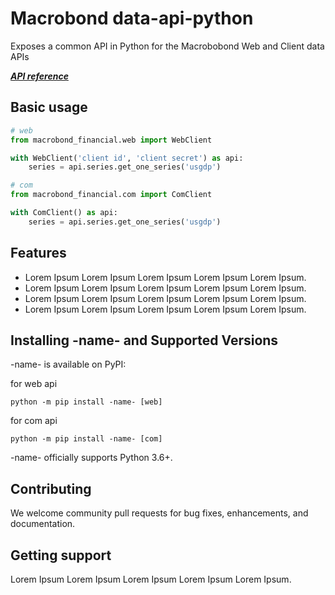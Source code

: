 # Macrobond data-api-python

Exposes a common API in Python for the Macrobobond Web and Client data APIs

[***API reference***](https://macrobond.github.io/data-api-python/docs/macrobond_financial/)

## Basic usage

```python
# web
from macrobond_financial.web import WebClient

with WebClient('client id', 'client secret') as api:
    series = api.series.get_one_series('usgdp')

# com
from macrobond_financial.com import ComClient

with ComClient() as api:
    series = api.series.get_one_series('usgdp')
```

## Features

* Lorem Ipsum Lorem Ipsum Lorem Ipsum Lorem Ipsum Lorem Ipsum.
* Lorem Ipsum Lorem Ipsum Lorem Ipsum Lorem Ipsum Lorem Ipsum.
* Lorem Ipsum Lorem Ipsum Lorem Ipsum Lorem Ipsum Lorem Ipsum.
* Lorem Ipsum Lorem Ipsum Lorem Ipsum Lorem Ipsum Lorem Ipsum.

## Installing -name- and Supported Versions

-name- is available on PyPI:

for web api

```console
python -m pip install -name- [web]
```

for com api

```console
python -m pip install -name- [com]
```

-name- officially supports Python 3.6+.

## Contributing

We welcome community pull requests for bug fixes, enhancements, and documentation.

## Getting support

Lorem Ipsum Lorem Ipsum Lorem Ipsum Lorem Ipsum Lorem Ipsum.
